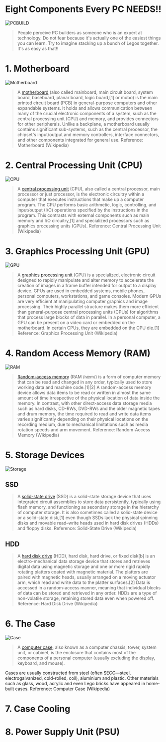 # Eight Components Every PC NEEDS!!

![PCBUILD](https://images.unsplash.com/photo-1555680202-c86f0e12f086?ixid=MXwxMjA3fDB8MHxwaG90by1wYWdlfHx8fGVufDB8fHw%3D&ixlib=rb-1.2.1&auto=format&fit=crop&w=1350&q=80)

> People perceive PC builders as someone who is an expert at technology. Do not fear because it's actually one of the easiest things you can learn. Try to imagine stacking up a bunch of Legos together. It's as easy as that!!



# 1. Motherboard
![Motherboard](https://www.gamersnexus.net/images/media/2013/hardware/asus-maximus-vi.png)
> A [motherboard](https://en.wikipedia.org/wiki/Motherboard) (also called mainboard, main circuit board, system board, baseboard, planar board, logic board,[1] or mobo) is the main printed circuit board (PCB) in general-purpose computers and other expandable systems. It holds and allows communication between many of the crucial electronic components of a system, such as the central processing unit (CPU) and memory, and provides connectors for other peripherals. Unlike a backplane, a motherboard usually contains significant sub-systems, such as the central processor, the chipset's input/output and memory controllers, interface connectors, and other components integrated for general use.
Reference: Motherboard (Wikipedia)


# 2. Central Processing Unit (CPU)
![CPU](https://images.unsplash.com/photo-1591799264318-7e6ef8ddb7ea?ixid=MXwxMjA3fDB8MHxwaG90by1wYWdlfHx8fGVufDB8fHw%3D&ixlib=rb-1.2.1&auto=format&fit=crop&w=967&q=80)
> A [central processing unit](https://en.wikipedia.org/wiki/Central_processing_unit) (CPU), also called a central processor, main processor or just processor, is the electronic circuitry within a computer that executes instructions that make up a computer program. The CPU performs basic arithmetic, logic, controlling, and input/output (I/O) operations specified by the instructions in the program. This contrasts with external components such as main memory and I/O circuitry,[1] and specialized processors such as graphics processing units (GPUs).
Reference: Central Processing Unit (Wikipedia)


# 3. Graphics Processing Unit (GPU)
![GPU](https://images.unsplash.com/photo-1591488320449-011701bb6704?ixid=MXwxMjA3fDB8MHxwaG90by1wYWdlfHx8fGVufDB8fHw%3D&ixlib=rb-1.2.1&auto=format&fit=crop&w=1050&q=80)
> A [graphics processing unit](https://en.wikipedia.org/wiki/Graphics_processing_unit) (GPU) is a specialized, electronic circuit designed to rapidly manipulate and alter memory to accelerate the creation of images in a frame buffer intended for output to a display device. GPUs are used in embedded systems, mobile phones, personal computers, workstations, and game consoles. Modern GPUs are very efficient at manipulating computer graphics and image processing. Their highly parallel structure makes them more efficient than general-purpose central processing units (CPUs) for algorithms that process large blocks of data in parallel. In a personal computer, a GPU can be present on a video card or embedded on the motherboard. In certain CPUs, they are embedded on the CPU die.[1]
Reference: Graphics Processing Unit (Wikipedia)


# 4. Random Access Memory (RAM)
![RAM](https://images.unsplash.com/photo-1562976540-1502c2145186?ixid=MXwxMjA3fDB8MHxwaG90by1wYWdlfHx8fGVufDB8fHw%3D&ixlib=rb-1.2.1&auto=format&fit=crop&w=1189&q=80)
> [Random-access memory](https://en.wikipedia.org/wiki/Random-access_memory) (RAM /ræm/) is a form of computer memory that can be read and changed in any order, typically used to store working data and machine code.[1][2] A random-access memory device allows data items to be read or written in almost the same amount of time irrespective of the physical location of data inside the memory. In contrast, with other direct-access data storage media such as hard disks, CD-RWs, DVD-RWs and the older magnetic tapes and drum memory, the time required to read and write data items varies significantly depending on their physical locations on the recording medium, due to mechanical limitations such as media rotation speeds and arm movement.
Reference: Random-Access Memory (Wikipedia)


# 5. Storage Devices
![Storage](https://www.computerlounge.co.nz/data/media/images/blog//SSD-vs-HDD-images.jpg)
## SSD
> A [solid-state drive](https://en.wikipedia.org/wiki/Solid-state_drive) (SSD) is a solid-state storage device that uses integrated circuit assemblies to store data persistently, typically using flash memory, and functioning as secondary storage in the hierarchy of computer storage. It is also sometimes called a solid-state device or a solid-state disk,[1] even though SSDs lack the physical spinning disks and movable read–write heads used in hard disk drives (HDDs) and floppy disks.
Reference: Solid-State Drive (Wikipedia)
## HDD
> A [hard disk drive](https://en.wikipedia.org/wiki/Hard_disk_drive) (HDD), hard disk, hard drive, or fixed disk[b] is an electro-mechanical data storage device that stores and retrieves digital data using magnetic storage and one or more rigid rapidly rotating platters coated with magnetic material. The platters are paired with magnetic heads, usually arranged on a moving actuator arm, which read and write data to the platter surfaces.[2] Data is accessed in a random-access manner, meaning that individual blocks of data can be stored and retrieved in any order. HDDs are a type of non-volatile storage, retaining stored data even when powered off.
Reference: Hard Disk Drive (Wikipedia)


# 6. The Case
![Case](https://images10.newegg.com/BizIntell/item/11/352/11-352-084/a2_081719.jpg)
> A [computer case](https://en.wikipedia.org/wiki/Computer_case), also known as a computer chassis, tower, system unit, or cabinet, is the enclosure that contains most of the components of a personal computer (usually excluding the display, keyboard, and mouse).

Cases are usually constructed from steel (often SECC—steel, electrogalvanized, cold-rolled, coil), aluminium and plastic. Other materials such as glass, wood, acrylic and even Lego bricks have appeared in home-built cases.
Reference: Computer Case (Wikipedia)


# 7. Case Cooling


# 8. Power Supply Unit (PSU)

